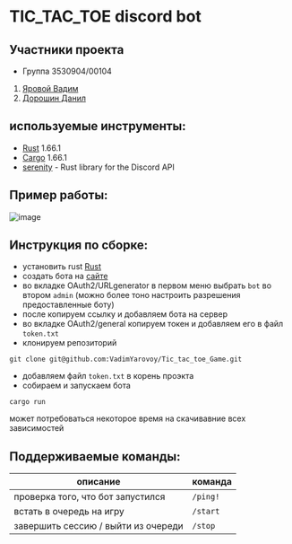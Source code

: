 # TIC_TAC_TOE discord bot
## Участники проекта
- Группа 3530904/00104
1. [Яровой Вадим](https://github.com/VadimYarovoy)
2. [Дорошин Данил](https://github.com/ddddanil)

## используемые инструменты:
- [Rust](https://doc.rust-lang.ru/book/) 1.66.1
- [Cargo](https://doc.rust-lang.org/cargo/) 1.66.1
- [serenity](https://docs.rs/serenity/latest/serenity/) - Rust library for the Discord API

## Пример работы:
![image](https://user-images.githubusercontent.com/89383982/213172306-2a6793c5-6993-4435-88fb-90e5cf7323d9.png)

## Инструкция по сборке:
- установить rust [Rust](https://www.rust-lang.org/ru/tools/install)
- создать бота на [сайте](https://discord.com/developers/applications)
- во вкладке OAuth2/URLgenerator в первом меню выбрать `bot` 
  во втором `admin` (можно более тоно настроить разрешения предоставленные боту)
- после копируем ссылку и добавляем бота на сервер
- во вкладке OAuth2/general копируем токен и добавляем его в файл `token.txt`
- клонируем репозиторий 
```
git clone git@github.com:VadimYarovoy/Tic_tac_toe_Game.git
```
- добавляем файл `token.txt` в корень проэкта
- собираем и запускаем бота
 ```
 cargo run
 ```
  может потребоваться некоторое время на скачивавние всех зависимостей

## Поддерживаемые команды:
|описание| команда|
|-|-|
|проверка того, что бот запустился |`/ping!`|
|встать в очередь на игру              |`/start`|
|завершить сессию / выйти из очереди   | `/stop`|
